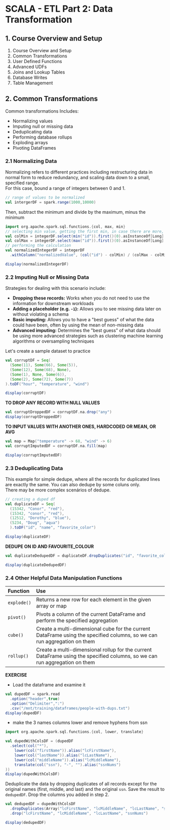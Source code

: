 # SCALA - ETL Part 2: Data Transformation
## 1. Course Overview and Setup
1. Course Overview and Setup
2. Common Transformations
3. User Defined Functions
4. Advanced UDFs
5. Joins and Lookup Tables
6. Database Writes
7. Table Management

## 2. Common Transformations
Common transformations Includes:
* Normalizing values
* Imputing null or missing data
* Deduplicating data
* Performing database rollups
* Exploding arrays
* Pivoting DataFrames

### 2.1 Normalizing Data
Normalizing refers to different practices including restructuring data in normal form to reduce redundancy, and scaling data down to a small, specified range.    
For this case, bound a range of integers between 0 and 1.
```scala
// range of values to be normalized
val intergerDF = spark.range(1000,10000)
```
Then, subtract the minimum and divide by the maximum, minus the minimum
```scala
import org.apache.spark.sql.functions.{col, max, min}
// selecting min value, getting the first min, in case there are more, and saying it is a long, not an any object
val colMin = integerDF.select(min("id")).first()(0).asInstanceOf[Long]
val colMax = integerDF.select(max("id")).first()(0).asInstanceOf[Long]
// performing the calculation
val normalizedIntegerDF = integerDF
  .withColumn("normalizedValue", (col("id") - colMin) / (colMax - colMin) )

display(normalizedIntegerDF)
```

### 2.2 Imputing Null or Missing Data
Strategies for dealing with this scenario include:
* **Dropping these records:** Works when you do not need to use the information for downstream workloads
* **Adding a placeholder (e.g. `-1`):** Allows you to see missing data later on without violating a schema
* **Basic imputing:** Allows you to have a "best guess" of what the data could have been, often by using the mean of non-missing data
* **Advanced imputing:** Determines the "best guess" of what data should be using more advanced strategies such as clustering machine learning algorithms or oversampling techniques   

Let's create a sample dataset to practice
```scala
val corruptDF = Seq(
  (Some(11), Some(66), Some(5)),
  (Some(12), Some(68), None),
  (Some(1), None, Some(6)),
  (Some(2), Some(72), Some(7))
).toDF("hour", "temperature", "wind")

display(corruptDF)
```
**TO DROP ANY RECORD WITH NULL VALUES**
```scala
val corruptDroppedDF = corruptDF.na.drop("any")
display(corruptDroppedDF)
```
**TO INPUT VALUES WITH ANOTHER ONES, HARDCODED OR MEAN, OR AVG**
```scala
val map = Map("temperature" -> 68, "wind" -> 6)
val corruptImputedDF = corruptDF.na.fill(map)

display(corruptImputedDF)
```
### 2.3 Deduplicating Data
This example for simple dedupe, where all the records for duplicated lines are exactly the same. You can also dedupe by some coluns only.  
There may be more complex scenários of dedupe.
```scala
// creating a duped df
val duplicateDF = Seq(
  (15342, "Conor", "red"),
  (15342, "conor", "red"),
  (12512, "Dorothy", "blue"),
  (5234, "Doug", "aqua")
  ).toDF("id", "name", "favorite_color")

display(duplicateDF)
```
**DEDUPE ON ID AND FAVOURITE_COLOUR**
```scala
val duplicateDedupedDF = duplicateDF.dropDuplicates("id", "favorite_color")

display(duplicateDedupedDF)
```
### 2.4 Other Helpful Data Manipulation Functions

| Function    | Use                                                                                                                        |
|:------------|:---------------------------------------------------------------------------------------------------------------------------|
| `explode()` | Returns a new row for each element in the given array or map                                                               |
| `pivot()`   | Pivots a column of the current DataFrame and perform the specified aggregation                                             |
| `cube()`    | Create a multi-dimensional cube for the current DataFrame using the specified columns, so we can run aggregation on them   |
| `rollup()`  | Create a multi-dimensional rollup for the current DataFrame using the specified columns, so we can run aggregation on them |

**EXERCISE**
* Load the dataframe and examine it
```scala
val dupedDF = spark.read
  .option("header",true)
  .option("Delimiter",":")
  .csv("/mnt/training/dataframes/people-with-dups.txt")
display(dupedDF)
```
* make the 3 names columns lower and remove hyphens from ssn
```scala
import org.apache.spark.sql.functions.{col, lower, translate}

val dupedWithColsDF = (dupedDF
  .select(col("*"),
    lower(col("firstName")).alias("lcFirstName"),
    lower(col("lastName")).alias("lcLastName"),
    lower(col("middleName")).alias("lcMiddleName"),
    translate(col("ssn"), "-", "").alias("ssnNums")
))
display(dupedWithColsDF)
```
Deduplicate the data by dropping duplicates of all records except for the original names (first, middle, and last) and the original `ssn`.  Save the result to `dedupedDF`.  Drop the columns you added in step 2.
```scala
val dedupedDF = dupedWithColsDF
  .dropDuplicates(Array("lcFirstName", "lcMiddleName", "lcLastName", "ssnNums", "gender", "birthDate", "salary"))
  .drop("lcFirstName", "lcMiddleName", "lcLastName", "ssnNums")

display(dedupedDF) 
```